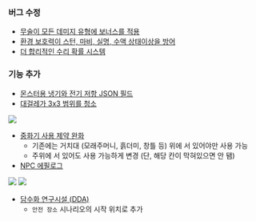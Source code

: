 ### 버그 수정

- [무술이 모든 데미지 유형에 보너스를 적용](https://github.com/cataclysmbnteam/Cataclysm-BN/pull/3728)
- [환경 보호력이 스턴, 마비, 실명, 수액 상태이상을 방어](https://github.com/cataclysmbnteam/Cataclysm-BN/pull/3755)
- [더 합리적인 수리 확률 시스템](https://github.com/cataclysmbnteam/Cataclysm-BN/pull/3731)

### 기능 추가

- [몬스터용 냉기와 전기 저항 JSON 필드](https://github.com/cataclysmbnteam/Cataclysm-BN/pull/3750)
- [대걸레가 3x3 범위를 청소](https://github.com/cataclysmbnteam/Cataclysm-BN/pull/3752)

![](https://github.com/cataclysmbnteam/Cataclysm-BN/assets/54838975/f1797873-c580-4250-9d1a-02ac693a3336)

- [중화기 사용 제약 완화](https://github.com/cataclysmbnteam/Cataclysm-BN/pull/3751)
  - 기존에는 거치대 (모래주머니, 흙더미, 창틀 등) 위에 서 있어야만 사용 가능
  - 주위에 서 있어도 사용 가능하게 변경 (단, 해당 칸이 막혀있으면 안 됌)
- [NPC 에필로그](https://github.com/cataclysmbnteam/Cataclysm-BN/pull/3756)

![](https://github.com/cataclysmbnteam/Cataclysm-BN/assets/54838975/5c5c5e1c-5e31-47f4-821c-de7941b314a3) ![](https://github.com/cataclysmbnteam/Cataclysm-BN/assets/54838975/68ac59ac-d6b7-4982-839e-37d78b84a641)

- [담수화 연구시설 (DDA)](https://github.com/cataclysmbnteam/Cataclysm-BN/pull/3762)
  - `안전 장소` 시나리오의 시작 위치로 추가
